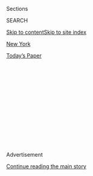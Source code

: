 <div id="app">

<div>

<div>

<div>

<div class="NYTAppHideMasthead css-1q2w90k e1suatyy0">

<div class="section css-ui9rw0 e1suatyy2">

<div class="css-eph4ug er09x8g0">

<div class="css-6n7j50">

</div>

<span class="css-1dv1kvn">Sections</span>

<div class="css-10488qs">

<span class="css-1dv1kvn">SEARCH</span>

</div>

[Skip to content](#site-content)[Skip to site index](#site-index)

</div>

<div id="masthead-section-label" class="css-1wr3we4 eaxe0e00">

[New
York](https://www.nytimes3xbfgragh.onion/section/nyregion)

</div>

<div class="css-10698na e1huz5gh0">

</div>

</div>

<div id="masthead-bar-one" class="section hasLinks css-15hmgas e1csuq9d3">

<div class="css-uqyvli e1csuq9d0">

</div>

<div class="css-1uqjmks e1csuq9d1">

</div>

<div class="css-9e9ivx">

[](https://myaccount.nytimes3xbfgragh.onion/auth/login?response_type=cookie&client_id=vi)

</div>

<div class="css-1bvtpon e1csuq9d2">

[Today’s
Paper](https://www.nytimes3xbfgragh.onion/section/todayspaper)

</div>

</div>

</div>

</div>

<div data-aria-hidden="false">

<div id="site-content" data-role="main">

<div>

<div class="css-1aor85t" style="opacity:0.000000001;z-index:-1;visibility:hidden">

<div class="css-1hqnpie">

<div class="css-epjblv">

<span class="css-17xtcya">[New
York](/section/nyregion)</span><span class="css-x15j1o">|</span><span class="css-fwqvlz">Five
Days of Unrest That Shaped, and Haunted,
Newark</span>

</div>

<div class="css-k008qs">

<div class="css-1iwv8en">

<span class="css-18z7m18"></span>

<div>

</div>

</div>

<span class="css-1n6z4y">https://nyti.ms/2u6kLkE</span>

<div class="css-1705lsu">

<div class="css-4xjgmj">

<div class="css-4skfbu" data-role="toolbar" data-aria-label="Social Media Share buttons, Save button, and Comments Panel with current comment count" data-testid="share-tools">

  - 
  - 
  - 
  - 
    
    <div class="css-6n7j50">
    
    </div>

  - 

</div>

</div>

</div>

</div>

</div>

</div>

<div id="NYT_TOP_BANNER_REGION" class="css-13pd83m">

</div>

<div id="top-wrapper" class="css-1sy8kpn">

<div id="top-slug" class="css-l9onyx">

Advertisement

</div>

[Continue reading the main
story](#after-top)

<div class="ad top-wrapper" style="text-align:center;height:100%;display:block;min-height:250px">

<div id="top" class="place-ad" data-position="top" data-size-key="top">

</div>

</div>

<div id="after-top">

</div>

</div>

<div>

<div id="sponsor-wrapper" class="css-1hyfx7x">

<div id="sponsor-slug" class="css-19vbshk">

Supported by

</div>

[Continue reading the main
story](#after-sponsor)

<div id="sponsor" class="ad sponsor-wrapper" style="text-align:center;height:100%;display:block">

</div>

<div id="after-sponsor">

</div>

</div>

<div class="css-186x18t">

50 years after the uprising

</div>

<div class="css-1vkm6nb ehdk2mb0">

# Five Days of Unrest That Shaped, and Haunted, Newark

</div>

<div class="css-18e8msd">

<div class="css-vp77d3 epjyd6m0">

<div class="css-1baulvz">

By [<span class="css-1baulvz" itemprop="name">Rick
Rojas</span>](http://www.nytimes3xbfgragh.onion/by/rick-rojas) and
<span class="css-1baulvz last-byline" itemprop="name">Khorri
Atkinson</span>

</div>

</div>

  - July 11,
    2017

  - 
    
    <div class="css-4xjgmj">
    
    <div class="css-d8bdto" data-role="toolbar" data-aria-label="Social Media Share buttons, Save button, and Comments Panel with current comment count" data-testid="share-tools">
    
      - 
      - 
      - 
      - 
        
        <div class="css-6n7j50">
        
        </div>
    
      - 
    
    </div>
    
    </div>

</div>

</div>

<div class="section meteredContent css-1r7ky0e" name="articleBody" itemprop="articleBody">

<div class="css-79elbk" data-testid="photoviewer-wrapper">

<div class="css-z3e15g" data-testid="photoviewer-wrapper-hidden">

</div>

<div class="css-1a48zt4 ehw59r15" data-testid="photoviewer-children">

![<span class="css-16f3y1r e13ogyst0" data-aria-hidden="true">The
National Guard on Springfield Avenue in Newark on July 14,
1967.</span><span class="css-cnj6d5 e1z0qqy90" itemprop="copyrightHolder"><span class="css-1ly73wi e1tej78p0">Credit...</span><span>Don
Hogan Charles/The New York
Times</span></span>](https://static01.graylady3jvrrxbe.onion/images/2017/07/12/nyregion/12newarkanniversary1/00newarkanniversary1-articleInline.jpg?quality=75&auto=webp&disable=upscale)

</div>

</div>

<div class="css-1fanzo5 StoryBodyCompanionColumn">

<div class="css-53u6y8">

NEWARK — The fuse that ignited this city — violent clashes with the
police, gunfire, flames from burning buildings — was a rumor. Word
spread that a black cabdriver had been killed inside a police precinct
house. It was not true — the driver had been arrested and injured.

Still, it was enough to inflame a population filled with years of
pent-up grievances: not only abuse at the hands of the police, but
entrenched, unaddressed poverty, urban renewal policies that bypassed
black residents and a white political power structure that had long
ignored their needs.

The unrest, which started on the night of July 12, 1967, and ended on
July 17, came during a period when racial tensions were exploding into
violent conflagrations across the country: the Watts neighborhood in Los
Angeles, Harlem, Detroit and nearby New Jersey communities, including
Plainfield.

</div>

</div>

<div class="css-79elbk" data-testid="photoviewer-wrapper">

<div class="css-z3e15g" data-testid="photoviewer-wrapper-hidden">

</div>

<div class="css-1a48zt4 ehw59r15" data-testid="photoviewer-children">

<div class="css-1xdhyk6 erfvjey0">

<span class="css-1ly73wi e1tej78p0">Image</span>

<div class="css-zjzyr8">

<div data-testid="lazyimage-container" style="height:288.98245614035085px">

</div>

</div>

</div>

<span class="css-16f3y1r e13ogyst0" data-aria-hidden="true">From left:
burning businesses doused by firefighters, and an injured rioter with
the
police.</span><span class="css-cnj6d5 e1z0qqy90" itemprop="copyrightHolder"><span class="css-1ly73wi e1tej78p0">Credit...</span><span>Left:
Associated Press; Right: Hulton Archive, via Getty Images</span></span>

</div>

</div>

<div class="css-1fanzo5 StoryBodyCompanionColumn">

<div class="css-53u6y8">

Amid all that, what made Newark’s unrest striking was the physical toll,
placing it among the deadliest of the riots. Over several days, 26
people were killed — many of them black residents, as well as a white
firefighter and a white police detective — and more than 700 were
injured. The riots caused about $10 million in damages and reduced
entire blocks to charred ruins, some of which remain vacant
grass-covered lots.

</div>

</div>

<div class="css-1fanzo5 StoryBodyCompanionColumn">

<div class="css-53u6y8">

The turbulence also left an enduring legacy in molding perceptions of
the city, even though those impressions vary widely. To some, the flames
and violence were riots, wrecking neighborhoods and driving away white
and middle-class residents, feeding a notion that Newark was a dangerous
and broken place. Or it was a rebellion, the uprising of a
long-oppressed community that had finally had enough, and from that, a
new sense of empowerment was
born.

-----

</div>

</div>

<div class="css-79elbk" data-testid="photoviewer-wrapper">

<div class="css-z3e15g" data-testid="photoviewer-wrapper-hidden">

</div>

<div class="css-1a48zt4 ehw59r15" data-testid="photoviewer-children">

<div class="css-1xdhyk6 erfvjey0">

<span class="css-1ly73wi e1tej78p0">Image</span>

<div class="css-zjzyr8">

<div data-testid="lazyimage-container" style="height:258.4561403508772px">

</div>

</div>

</div>

<span class="css-16f3y1r e13ogyst0" data-aria-hidden="true">Taking cover
from sniper
fire.</span><span class="css-cnj6d5 e1z0qqy90" itemprop="copyrightHolder"><span class="css-1ly73wi e1tej78p0">Credit...</span><span>Neal
Boenzi/The New York Times</span></span>

</div>

</div>

<div class="css-1fanzo5 StoryBodyCompanionColumn">

<div class="css-53u6y8">

## A City Pushed to the Edge

On July 12, 1967, residents of a large public housing development saw
the black cabdriver badly beaten by police officers and followed them to
the Fourth Police Precinct house, in Newark’s Central Ward. The crowd
ignored calls for a peaceful protest, and the police responded in force.

</div>

</div>

<div class="css-1fanzo5 StoryBodyCompanionColumn">

<div class="css-53u6y8">

### Junius W. Williams

*He was a law student at the time and has long been a civil rights
activist in Newark. He is now director of the Abbott Leadership
Institute at Rutgers University, Newark.*

It was very tense in Newark before this happened, and it was all based
on race and class, but race predominated because all of this was
happening at the expense of and to black people, no matter if you were
poor, middle-class or working. The police were agents of oppression and
the political system was hellbent on keeping us in our place.

The first two or three days there was a sense that this was the relief
and the release that people needed. But in the second three days, once
the combined police force — local, state
and<span class="css-8l6xbc evw5hdy0"> </span>the National Guard — had
been fully deployed, there was fear, because the police rioted. If this
was a rebellion, the police rioted. They took it in their own hands to
seek retribution against people for the slightest infraction.

### Paul Zigo

*He served as a member of the New Jersey National Guard and deployed to
the Central Ward of Newark on July 14, 1967, his 25th birthday. He
recently retired as a professor of American history at Brookdale
Community College and is the director of the World War II Era Studies
Institute. *

There was nothing but a huge red glow over the entire city. The city was
in flames. You immediately took note of what you may be entering into —
and that was a war zone. Buildings were smashed, windows were broken all
over the place. You saw a very angry crowd, and when they saw you, they
started coming in and around your Jeep.

I saw two black men fighting like hell among themselves, and what I did
was pull my pistol and fire two shots into the air. \[He told the men to
leave.\] They stopped fighting and they scampered down the street. But
to my surprise, when I did that, someone within a blacked-out church —
St. Rose of Lima Church off Orange Street — took aim at me and fired at
me. The bullets came toward me and went over my head by about a foot. I
didn’t know I was being fired at. Someone called out, “Don’t you know
you’re being fired at?” If it weren’t for that individual, who I
considered an angel, I wouldn’t have taken
cover. 

</div>

</div>

<div class="css-79elbk" data-testid="photoviewer-wrapper">

<div class="css-z3e15g" data-testid="photoviewer-wrapper-hidden">

</div>

<div class="css-1a48zt4 ehw59r15" data-testid="photoviewer-children">

<div class="css-1xdhyk6 erfvjey0">

<span class="css-1ly73wi e1tej78p0">Image</span>

<div class="css-zjzyr8">

<div data-testid="lazyimage-container" style="height:258.4561403508772px">

</div>

</div>

</div>

<span class="css-16f3y1r e13ogyst0" data-aria-hidden="true">A man taken
from a building from which sniper fire was coming.
</span><span class="css-cnj6d5 e1z0qqy90" itemprop="copyrightHolder"><span class="css-1ly73wi e1tej78p0">Credit...</span><span>Neal
Boenzi/The New York
Times</span></span>

</div>

</div>

<div class="css-1fanzo5 StoryBodyCompanionColumn">

<div class="css-53u6y8">

-----

### “We took pride in our police-community relations program. This night has destroyed what we thought was a good relationship. We can’t sweep this under a rug. Time is running out. It has gotten to the point where you can’t take it any longer.”

Albert Black

Chairman of Newark’s Human Rights Commission, quoted by The New York
Times in a 1967 article about a meeting with Mayor Hugh J. Addonizio on
the second day of unrest, in which black leaders
expressed<span class="css-8l6xbc evw5hdy0"> </span>frustration with the
police over racism and brutality.

-----

### Walter G. Ricciardi

*He grew up in Newark, leaving in 1971 for college at Columbia
University. He and his wife raised their four sons in Ridgewood, N.J.,
and they now live there and in New York City, where he works as a lawyer
and adjunct professor at New York University Law
School.*

</div>

</div>

<div class="css-79elbk" data-testid="photoviewer-wrapper">

<div class="css-z3e15g" data-testid="photoviewer-wrapper-hidden">

</div>

<div class="css-1a48zt4 ehw59r15" data-testid="photoviewer-children">

<div class="css-1xdhyk6 erfvjey0">

<span class="css-1ly73wi e1tej78p0">Image</span>

<div class="css-zjzyr8">

<div data-testid="lazyimage-container" style="height:258.4561403508772px">

</div>

</div>

</div>

<span class="css-cnj6d5 e1z0qqy90" itemprop="copyrightHolder"><span class="css-1ly73wi e1tej78p0">Credit...</span><span>Joshua
Bright for The New York Times</span></span>

</div>

</div>

<div class="css-1fanzo5 StoryBodyCompanionColumn">

<div class="css-53u6y8">

I was a 13-year-old paperboy for The Newark Star-Ledger in the Vailsburg
section of Newark. I saw military vehicles with soldiers riding up and
down South Orange Avenue. Some of the paperboys were sent out of town to
stay with relatives to the dismay of our manager, Mr. Lamb. I carried a
book of poems by Amiri Baraka on my route, hoping I would be seen as an
ally if I ran into any rioters. The father of a friend from the
neighborhood was a fireman. He was shot and killed by a sniper — firemen
rode on the outside of the truck, clinging to the railing back then.
Mayor Hugh Addonizio was one of my customers. I delivered my papers
every morning unharmed, collected from my customers that Friday and
Saturday, and paid my bill to Mr. Lamb on Saturday
afternoon.<span class="css-8l6xbc evw5hdy0">  </span>

### John Peoples

*He is a lifelong resident of the city, who was about 4 years old during
the
unrest.*

</div>

</div>

<div class="css-79elbk" data-testid="photoviewer-wrapper">

<div class="css-z3e15g" data-testid="photoviewer-wrapper-hidden">

</div>

<div class="css-1a48zt4 ehw59r15" data-testid="photoviewer-children">

<div class="css-1xdhyk6 erfvjey0">

<span class="css-1ly73wi e1tej78p0">Image</span>

<div class="css-zjzyr8">

<div data-testid="lazyimage-container" style="height:258.4561403508772px">

</div>

</div>

</div>

<span class="css-cnj6d5 e1z0qqy90" itemprop="copyrightHolder"><span class="css-1ly73wi e1tej78p0">Credit...</span><span>Misha
Friedman for The New York Times</span></span>

</div>

</div>

<div class="css-1fanzo5 StoryBodyCompanionColumn">

<div class="css-53u6y8">

I only can remember hearing my mother saying, “Boy, move from the window
and get under the bed\!”

### Jonathan Lazarus

*He worked in Newark from 1966 to 2006 as an editor for The Newark
News,* [*an afternoon newspaper that closed
in 1972*](http://www.nytimes3xbfgragh.onion/1981/08/30/nyregion/the-newark-news-in-memoriam.html)*,
and The Star-Ledger. His family lived in the city from 1947 until 1957,
when they moved to the suburb of West Orange, where he still
lives.*

</div>

</div>

<div class="css-79elbk" data-testid="photoviewer-wrapper">

<div class="css-z3e15g" data-testid="photoviewer-wrapper-hidden">

</div>

<div class="css-1a48zt4 ehw59r15" data-testid="photoviewer-children">

<div class="css-1xdhyk6 erfvjey0">

<span class="css-1ly73wi e1tej78p0">Image</span>

<div class="css-zjzyr8">

<div data-testid="lazyimage-container" style="height:256.42105263157896px">

</div>

</div>

</div>

<span class="css-cnj6d5 e1z0qqy90" itemprop="copyrightHolder"><span class="css-1ly73wi e1tej78p0">Credit...</span><span>Joshua
Bright for The New York Times</span></span>

</div>

</div>

<div class="css-1fanzo5 StoryBodyCompanionColumn">

<div class="css-53u6y8">

What is your most vivid memory from the riots?

Following the National Guard convoys out of the city at night after my
shift as a copy editor ended at The Newark News. I was concerned at the
time that my Army Reserve unit may be activated for riot duty.
Thankfully, we were not. We lacked even rudimentary training and would
have been as ineffective and insensitive as many of the guardsmen and
state troopers on the scene. Working through the riots was both
frightening and surreal.

But the editors failed in the years leading up to the riots to examine
or expose the root causes of the unrest. Very little original reporting
was done in the black community, while downtown business interests and
the suburbs were lavishly covered. When the city exploded, The News
lacked black reporters with deep ties to the community to adequately
explain the ferment.

### Ruth Dolinko

*Ms. Dolinko’s husband, Morris,* ****** *who died in 2010, ran a
delicatessen supply business with his father and two other partners. It
is now run by her son and another partner. Ms. Dolinko and her husband
were both born and raised in Newark, and moved to West Orange in 1956.
The business was not damaged in the unrest because, she said, black
employees had stationed themselves outside and encouraged rioters to
spare
it.*

</div>

</div>

<div class="css-79elbk" data-testid="photoviewer-wrapper">

<div class="css-z3e15g" data-testid="photoviewer-wrapper-hidden">

</div>

<div class="css-1a48zt4 ehw59r15" data-testid="photoviewer-children">

<div class="css-1xdhyk6 erfvjey0">

<span class="css-1ly73wi e1tej78p0">Image</span>

<div class="css-zjzyr8">

<div data-testid="lazyimage-container" style="height:258.4561403508772px">

</div>

</div>

</div>

<span class="css-cnj6d5 e1z0qqy90" itemprop="copyrightHolder"><span class="css-1ly73wi e1tej78p0">Credit...</span><span>Misha
Friedman for The New York Times</span></span>

</div>

</div>

<div class="css-1fanzo5 StoryBodyCompanionColumn">

<div class="css-53u6y8">

The people were very distressed. The way the black community was treated
on all levels — that was very difficult. The political level was not
good, the housing — you know on all levels. You have to feel a
compassion for these people that were hurt, that had nowhere else to
turn but to raise their voice that way.

### Armando B. Fontoura

*He has been the Essex County sheriff since 1990 and is a native of
Newark. His career in law enforcement started in 1967 as a city police
officer, beginning shortly before the riots. He remained with the
department for about two decades, becoming a captain and chief assistant
to the police director.*

I was a rookie police officer at the time. I had just come out of the
academy.<span class="css-8l6xbc evw5hdy0"> </span>You became a seasoned
veteran in the war against crime in three days.

It was chaotic, to say the least. We were not prepared. We had no
equipment. Guys were bringing in their own helmets. Guys were bringing
in their own shotguns.

To see the devastation that was taking place over the next few days —
the burning, the looting, the breaking into stores. It was devastating
for those of us who love this city, who live in this city. The fear I
had wasn't for my own safety, but for watching the city I loved go up in
flames. You begin to realize this is going to take a really long time to
recover
from.

### 

-----

</div>

</div>

<div class="css-79elbk" data-testid="photoviewer-wrapper">

<div class="css-z3e15g" data-testid="photoviewer-wrapper-hidden">

</div>

<div class="css-1a48zt4 ehw59r15" data-testid="photoviewer-children">

<div class="css-1xdhyk6 erfvjey0">

<span class="css-1ly73wi e1tej78p0">Image</span>

<div class="css-zjzyr8">

<div data-testid="lazyimage-container" style="height:258.4561403508772px">

</div>

</div>

</div>

<span class="css-16f3y1r e13ogyst0" data-aria-hidden="true">Protesters
and a guardsman with
bayonet.</span><span class="css-cnj6d5 e1z0qqy90" itemprop="copyrightHolder"><span class="css-1ly73wi e1tej78p0">Credit...</span><span>Neal
Boenzi/The New York
Times</span></span>

</div>

</div>

<div class="css-1fanzo5 StoryBodyCompanionColumn">

<div class="css-53u6y8">

### “The people in Newark have to choose sides. They are either citizens of America or criminals who would shoot down a fire captain in the back and then depend on people to speak in platitudes about police brutality.”

Gov. RICHARD J. HUGHES

New Jersey’s governor from 1962 to 1970, speaking at a news conference
as the unrest entered its fifth day.

-----

## ‘Newark Became a Fearful Place’

White residents started leaving Newark well before the riots, drawn by
the advent of suburbs and the highway system. But researchers said the
unrest propelled the exodus and gave the city a dismal reputation. For
those who remained, especially African-Americans, the healing process
has been slow and difficult.

### Mr. Ricciardi

Before the riots, our neighborhood was filled with cops, firemen,
construction workers and teachers. They moved because things were
expected to get worse (home values, safety). We did not have the
financial option to move — my father was a disabled police officer and
my mother worked nights at a hospital in East Orange to support her five
children. Newark became a fearful place — above-ground walkways to the
Gateway buildings from Penn Station. No one wanted to set foot in
Newark.

</div>

</div>

<div class="css-79elbk" data-testid="photoviewer-wrapper">

<div class="css-z3e15g" data-testid="photoviewer-wrapper-hidden">

</div>

<div class="css-1a48zt4 ehw59r15" data-testid="photoviewer-children">

<div class="css-1xdhyk6 erfvjey0">

<span class="css-1ly73wi e1tej78p0">Image</span>

<div class="css-zjzyr8">

<div data-testid="lazyimage-container" style="height:250.31578947368422px">

</div>

</div>

</div>

<span class="css-16f3y1r e13ogyst0" data-aria-hidden="true">A stretch of
Springfield Avenue, a focal point of the riots, in 1974.
</span><span class="css-cnj6d5 e1z0qqy90" itemprop="copyrightHolder"><span class="css-1ly73wi e1tej78p0">Credit...</span><span>Jerry
Mosey/Associated Press</span></span>

</div>

</div>

<div class="css-1fanzo5 StoryBodyCompanionColumn">

<div class="css-53u6y8">

### Brian White

*He grew up in Newark, where his father had owned a watch repair and
jewelry store downtown. Mr. White left Newark in 1975, and now lives in
Boston after 20 years in Manhattan and the New Jersey
suburbs.<span class="css-8l6xbc evw5hdy0"> </span>*

Whatever trust and friendliness existed between blacks and whites eroded
after the riots. White flight accelerated; the streets that were busy in
the downtown area emptied out after 5 p.m., and many businesses closed.
While I haven't lived in Newark for many years, I follow its ups and
(mostly) downs, wondering when it will experience a rebirth much like
Jersey City and Hoboken. It's a shame. My life in Newark was the source
of many wonderful memories and I still am quite fond of the
town.<span class="css-8l6xbc evw5hdy0">  </span>

</div>

</div>

<div class="css-1fanzo5 StoryBodyCompanionColumn">

<div class="css-53u6y8">

### Sheriff Fontoura

In the aftermath — the State Police did their thing and left, and we
were left to carry on here, and I think folks in the community did not
differentiate between the State Police and the Newark police. We all
wore blue. We had to repair some of the damage done by other folks. 

Our relationship wasn’t great to begin with. You could cut the tension
with a knife. I remember being on patrol. It took a long time to develop
some trust again. That took long, hard
work.

</div>

</div>

<div class="css-79elbk" data-testid="photoviewer-wrapper">

<div class="css-z3e15g" data-testid="photoviewer-wrapper-hidden">

</div>

<div class="css-1a48zt4 ehw59r15" data-testid="photoviewer-children">

<div class="css-1xdhyk6 erfvjey0">

<span class="css-1ly73wi e1tej78p0">Image</span>

<div class="css-zjzyr8">

<div data-testid="lazyimage-container" style="height:260.49122807017545px">

</div>

</div>

</div>

<span class="css-16f3y1r e13ogyst0" data-aria-hidden="true">Junius
Williams</span><span class="css-cnj6d5 e1z0qqy90" itemprop="copyrightHolder"><span class="css-1ly73wi e1tej78p0">Credit...</span><span>Joshua
Bright for The New York Times</span></span>

</div>

</div>

<div class="css-1fanzo5 StoryBodyCompanionColumn">

<div class="css-53u6y8">

## An Empowered Community

One of the sources of frustration was a plan to build a medical school
in the Central Ward, which would have occupied more than 150 acres and
displaced thousands of residents, most of them black or Hispanic. After
the unrest, Mr. Williams, the civil rights activist, argued that black
residents were in a position to push back, reducing the school’s
footprint and encouraging it to serve the surrounding community.

### Mr. Williams

As the smoke cleared and the last dying embers of the flames receded,
some of us realized the power structure was afraid. First time they had
ever been afraid of us in this city. So we began to think of, how are we
are going to take advantage of this violence that nobody wanted? My
group was formed, the Newark Area Planning Association, and we decided
we were going to work on the medical school. We had to cut that medical
school down. Some people didn’t want it at all, but some of us saw it as
something valuable.

The black community was definitely empowered. Nobody wanted that
violence. But at the same time, people were politically adept enough to
see that we had the opportunity to turn that destructive power into
something that was positive for the community, which if they had just
allowed us to do in the beginning, it never would have happened.

### Mr. Zigo

As I toured Newark after arriving, seeing the devastation I saw, plus
the conditions under which many, many people were living in the Central
Ward, you could understand why there was an angriness, why there was,
you could say, a rebellion. It was pure, pure impoverishment. The lack
of attention, you could see it. Go back to Newark now, it’s all
different. What an improvement. A positive result did come about because
of the riots, but it took years.

</div>

</div>

<div class="css-1fanzo5 StoryBodyCompanionColumn">

<div class="css-53u6y8">

### Mildred C. Crump

*Ms. Crump, the president of the Newark City Council, was the first
African-American woman elected to the council, in 1994. She moved to
Newark from Detroit in 1965, and worked for more than 40 years as a
Braille teacher at the New Jersey Commission for the Blind and Visually
Impaired.*

There has been significant progress, but not enough, trust me. But
there's been progress for African-Americans. Now we’re a black and brown
community. Our Hispanic brothers and sisters were part of the
progression that we made. For example, my husband and I bought a house
in the South Ward where the Jewish community was in prominence. That
could never have happened if 1967 had not
happened.

</div>

</div>

<div class="css-79elbk" data-testid="photoviewer-wrapper">

<div class="css-z3e15g" data-testid="photoviewer-wrapper-hidden">

</div>

<div class="css-1a48zt4 ehw59r15" data-testid="photoviewer-children">

<div class="css-1xdhyk6 erfvjey0">

<span class="css-1ly73wi e1tej78p0">Image</span>

<div class="css-zjzyr8">

<div data-testid="lazyimage-container" style="height:258.4561403508772px">

</div>

</div>

</div>

<span class="css-16f3y1r e13ogyst0" data-aria-hidden="true">Police
officers in the Clinton Hill
area.</span><span class="css-cnj6d5 e1z0qqy90" itemprop="copyrightHolder"><span class="css-1ly73wi e1tej78p0">Credit...</span><span>Bryan
Anselm for The New York Times</span></span>

</div>

</div>

<div class="css-1fanzo5 StoryBodyCompanionColumn">

<div class="css-53u6y8">

## Enduring Problems

Last year, the city reached a settlement with the United States Justice
Department that led to the appointment of a federal monitor and the
implementation of sweeping reforms, including establishing a civilian
oversight committee. A three-year investigation highlighted issues
similar to those that fueled the riots: Three-fourths of pedestrian
stops cited by the police were not justified, minorities were stopped
more often than whites and the use of force was underreported.

### Ryan P. Haygood

*Mr. Haygood, a civil rights lawyer, is the president and chief
executive of the New Jersey Institute for Social Justice.*

The consent decree is such an important document. It’s a 70-page
document with more than 100 provisions that contemplate widespread
reform in almost every area of policing — in the way officers are
trained, in the way officers are disciplined, in the way officers
collect and store evidence.

Look at the strides the city has made in 50 years, but there’s also a
need to look at the underlying issues that led to the Newark rebellion
in the first place. If we fail to address those issues, we leave
ourselves vulnerable to another rebellion.

</div>

</div>

<div class="css-1fanzo5 StoryBodyCompanionColumn">

<div class="css-53u6y8">

### Derek Glenn

*Mr. Glenn is a Newark police captain and a spokesman for the
department.*

One of the most important lessons that came out of those challenging
days is that the racial composition of the Newark Police Division more
closely reflects the demographics of our residents. Today, we have a
police division comprising 42 percent Hispanic, 37 percent black and the
remaining representing whites, Asians and others. And I’m very proud of
these numbers because I know that the people of the city of Newark
deserve a police division that they can relate to. The us-against-them
mentality is markedly reduced when police reflect the community. This
didn’t exist in 1967, when only 11 percent of Newark police officers
were black in contrast to 50 percent of the city’s residents’ being
black at that
time.

-----

</div>

</div>

<div class="css-79elbk" data-testid="photoviewer-wrapper">

<div class="css-z3e15g" data-testid="photoviewer-wrapper-hidden">

</div>

<div class="css-1a48zt4 ehw59r15" data-testid="photoviewer-children">

<div class="css-1xdhyk6 erfvjey0">

<span class="css-1ly73wi e1tej78p0">Image</span>

<div class="css-zjzyr8">

<div data-testid="lazyimage-container" style="height:258.4561403508772px">

</div>

</div>

</div>

<span class="css-16f3y1r e13ogyst0" data-aria-hidden="true">Henry
Punkin</span><span class="css-cnj6d5 e1z0qqy90" itemprop="copyrightHolder"><span class="css-1ly73wi e1tej78p0">Credit...</span><span>Misha
Friedman for The New York
Times</span></span>

</div>

</div>

<div class="css-1fanzo5 StoryBodyCompanionColumn">

<div class="css-53u6y8">

### “I haven’t seen any change. Not in here. There may be change, but I can’t see it. All I can say, it’s getting real bad.”

Henry Punkin

Mr. Punkin, 74, is a retired plumber who moved to Newark from Atlanta
when he was 16 years old, and lives in the Springfield/Belmont
neighborhood.

-----

## Turning a Corner

### Ras J. Baraka

*He* [*became mayor of
Newark*](https://www.nytimes3xbfgragh.onion/2014/05/14/nyregion/newark-mayoral-race.html)
*in 2014, the latest in a succession of African-Americans elected to
lead New Jersey’s largest city, starting with Kenneth A. Gibson, who was
voted into office three years after the riots. Mr. Baraka, 47, has deep
roots in the city; his father is Amiri Baraka, the fiery poet and
playwright, who* [*took part in the
uprising*](http://www.nytimes3xbfgragh.onion/2012/10/11/nyregion/amiri-baraka-newark-poet-looks-back-on-a-bloody-week-in-1967.html)
*in 1967, and* [*who
died*](https://www.nytimes3xbfgragh.onion/2014/01/10/arts/amiri-baraka-polarizing-poet-and-playwright-dies-at-79.html)
*shortly before his son was elected
mayor.*

</div>

</div>

<div class="css-79elbk" data-testid="photoviewer-wrapper">

<div class="css-z3e15g" data-testid="photoviewer-wrapper-hidden">

</div>

<div class="css-1a48zt4 ehw59r15" data-testid="photoviewer-children">

<div class="css-1xdhyk6 erfvjey0">

<span class="css-1ly73wi e1tej78p0">Image</span>

<div class="css-zjzyr8">

<div data-testid="lazyimage-container" style="height:264.56140350877195px">

</div>

</div>

</div>

<span class="css-cnj6d5 e1z0qqy90" itemprop="copyrightHolder"><span class="css-1ly73wi e1tej78p0">Credit...</span><span>Joshua
Bright for The New York Times</span></span>

</div>

</div>

<div class="css-1fanzo5 StoryBodyCompanionColumn">

<div class="css-53u6y8">

Has it recovered? Not completely. There are still some emotional trauma
and other things we haven’t recovered from and social conditions that
led to the rebellion itself. And it hasn’t been fully addressed. Some of
the physical and economical circumstances, while they’re not exactly the
same as it was, there are vestiges of it and we’ve been moving very
rapidly to eliminate all of it.

Obviously, some things that exist now didn’t exist then that played into
why something like that would not happen again. We don’t have a
predominantly white Police Department anymore. You have a predominantly
black and brown Police Department — in leadership positions. You still
have issues. But some of those officers come from the city of Newark.
Their families are here. Those are the things that changed.

There’s the social sector of the community that is basically controlled
by black and brown people, so that kind of helps mitigate the
conditions. But the underlying circumstances that create poverty and
homelessness have not completely gone or been addressed adequately.
That’s our job to try to get that done.

Even though we’re having all these programs to talk about the 50-year
anniversary of this rebellion, there hasn’t been any real conversation
in New Jersey. Most of those folks have left the city. There has been no
conversation with those in the suburbs and those in the city to talk
about what caused \[the riots\], which I think would lead to a deeper
discussion about equality in America.

### Mr. Lazarus

I grew up in Newark when it was a thriving commercial and manufacturing
hub, a city of vast parks, strong schools, wonderful branch libraries
and viable neighborhoods, all except the Central Ward, the deliberately
overlooked ground-zero ghetto. This all went away with the riots. My
family moved to the suburbs in 1957, so we escaped the immediacy of the
destruction, but felt its impact for a lifetime.

I worked nights in Newark for the remainder of my news career and saw
the scarring effects of those four nights of hell linger for decades.
But Newark has definitely managed to turn a corner. Development, jobs
and commerce are improving. The city has become a higher education
center. Political leadership, while imperfect, is superior to previous
iterations, both black and white. And, after a 40-year absence, the city
ended its food-desert reputation by enticing supermarkets to come
in.<span class="css-8l6xbc evw5hdy0">  </span>

### Andrea McChristian

*She is a lawyer for the New Jersey Institute for Social Justice, where
she works on criminal justice reform. She has lived in the city for a
year and a
half.*

</div>

</div>

<div class="css-79elbk" data-testid="photoviewer-wrapper">

<div class="css-z3e15g" data-testid="photoviewer-wrapper-hidden">

</div>

<div class="css-1a48zt4 ehw59r15" data-testid="photoviewer-children">

<div class="css-1xdhyk6 erfvjey0">

<span class="css-1ly73wi e1tej78p0">Image</span>

<div class="css-zjzyr8">

<div data-testid="lazyimage-container" style="height:258.4561403508772px">

</div>

</div>

</div>

<span class="css-cnj6d5 e1z0qqy90" itemprop="copyrightHolder"><span class="css-1ly73wi e1tej78p0">Credit...</span><span>Misha
Friedman for The New York Times</span></span>

</div>

</div>

<div class="css-1fanzo5 StoryBodyCompanionColumn">

<div class="css-53u6y8">

I really like the diversity of Newark, and the fact that, even though
it's a very large city — the largest city in New Jersey — it feels like
a small town. When you walk around here, I'll bump into 10 people I know
anytime I walk outside. Each of the wards has a different feel, a
different flavor.

Even though there is skepticism from a great deal of people who have
been hurt before, I think there is also this competing hope, where
people are hopeful that maybe this time, with the vibrancy and
intergenerational nature with a lot of these coalitions, we can get some
reforms going. ​

### Sheriff Fontoura

I'm sick and tired of talking about the riots. It was 50 years ago. The
day we stop talking about the riots, that's the day we make a full
comeback. 

-----

</div>

</div>

<div class="css-79elbk" data-testid="photoviewer-wrapper">

<div class="css-z3e15g" data-testid="photoviewer-wrapper-hidden">

</div>

<div class="css-1a48zt4 ehw59r15" data-testid="photoviewer-children">

<div class="css-1xdhyk6 erfvjey0">

<span class="css-1ly73wi e1tej78p0">Image</span>

<div class="css-zjzyr8">

<div data-testid="lazyimage-container" style="height:258.4561403508772px">

</div>

</div>

</div>

<span class="css-cnj6d5 e1z0qqy90" itemprop="copyrightHolder"><span class="css-1ly73wi e1tej78p0">Credit...</span><span>Neal
Boenzi/The New York
Times</span></span>

</div>

</div>

<div class="css-1fanzo5 StoryBodyCompanionColumn">

<div class="css-53u6y8">

## How The Times covered the riots in 1967

### [Day 1](https://timesmachine.nytimes3xbfgragh.onion/timesmachine/1967/07/13/90372463.html?pageNumber=1)

> The violence was believed to have started after the arrest of a Negro
> cabdriver on charges of assaulting a policeman. The crowd of Negroes
> that gathered outside the Fourth Precinct station house protested the
> arrest and some persons shouted “police brutality\!”
> 
> The mob that gathered around the station house threw rocks and
> bottles. At least five policemen were struck by stones, one policeman
> reported.

### [Day 2](https://timesmachine.nytimes3xbfgragh.onion/timesmachine/1967/07/14/83616047.html?pageNumber=1)

> Mayor Hugh J. Addonizio telephoned Gov. Richard J. Hughes at 2:20 a.m.
> and told the governor that the rampaging Negroes who had looted,
> burned and smashed their way through the city in the second straight
> night of violence had produced an “ominous
situation.”

### [Day 3](https://timesmachine.nytimes3xbfgragh.onion/timesmachine/1967/07/15/83616900.html?pageNumber=1)

> Gov. Richard J. Hughes declared Newark a city in “criminal
> insurrection” as the fighting and looting continued despite a curfew
> and the presence of armed troops. The violence was the nation’s worst
> racial outbreak since the rioting in the Watts section of Los Angeles
> in
1965.

### [Day 4](https://timesmachine.nytimes3xbfgragh.onion/timesmachine/1967/07/16/83617964.html?pageNumber=1)

> The governor, red with anger, said shortly before midnight that it was
> time that the people of Newark chose between the terrorists and law
> and order.
> 
> “This is a criminal insurrection by people who say they hate the white
> man but who really hate America,” Governor Hughes
charged. 

### [Day 5](https://timesmachine.nytimes3xbfgragh.onion/timesmachine/1967/07/17/90374734.html?pageNumber=1)

> Nearly half of Newark’s 23.7 square miles was an occupied zone. As
> sporadic sniping continued, guardsmen and policemen — weary and
> trigger-quick after days and nights of tension — were reported to have
> engaged each other in several accidental
gunfights.

### [Day 6](https://timesmachine.nytimes3xbfgragh.onion/timesmachine/1967/07/18/90375517.html?pageNumber=1)

> Although the city appeared to be returning to normal, there was yet
> another fatal incident early today. A Negro was shot and killed by the
> police in the Negro section while allegedly attempting to loot a
> store. His death was the 26th since the rioting began Wednesday.

-----

Some of the interviews included in this article were edited for space
and clarity.  

*Jack Begg contributed research.*

</div>

</div>

</div>

<div>

</div>

<div>

</div>

<div>

</div>

<div>

<div id="bottom-wrapper" class="css-1ede5it">

<div id="bottom-slug" class="css-l9onyx">

Advertisement

</div>

[Continue reading the main
story](#after-bottom)

<div id="bottom" class="ad bottom-wrapper" style="text-align:center;height:100%;display:block;min-height:90px">

</div>

<div id="after-bottom">

</div>

</div>

</div>

</div>

</div>

## Site Index

<div>

</div>

## Site Information Navigation

  - [© <span>2020</span> <span>The New York Times
    Company</span>](https://help.nytimes3xbfgragh.onion/hc/en-us/articles/115014792127-Copyright-notice)

<!-- end list -->

  - [NYTCo](https://www.nytco.com/)
  - [Contact
    Us](https://help.nytimes3xbfgragh.onion/hc/en-us/articles/115015385887-Contact-Us)
  - [Work with us](https://www.nytco.com/careers/)
  - [Advertise](https://nytmediakit.com/)
  - [T Brand Studio](http://www.tbrandstudio.com/)
  - [Your Ad
    Choices](https://www.nytimes3xbfgragh.onion/privacy/cookie-policy#how-do-i-manage-trackers)
  - [Privacy](https://www.nytimes3xbfgragh.onion/privacy)
  - [Terms of
    Service](https://help.nytimes3xbfgragh.onion/hc/en-us/articles/115014893428-Terms-of-service)
  - [Terms of
    Sale](https://help.nytimes3xbfgragh.onion/hc/en-us/articles/115014893968-Terms-of-sale)
  - [Site
    Map](https://spiderbites.nytimes3xbfgragh.onion)
  - [Help](https://help.nytimes3xbfgragh.onion/hc/en-us)
  - [Subscriptions](https://www.nytimes3xbfgragh.onion/subscription?campaignId=37WXW)

</div>

</div>

</div>

</div>
